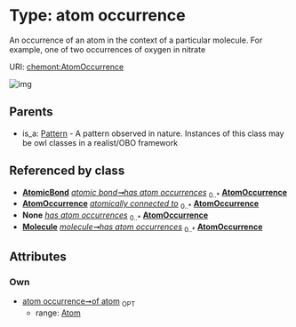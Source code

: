 
# Type: atom occurrence


An occurrence of an atom in the context of a particular molecule. For example, one of two occurrences of oxygen in nitrate

URI: [chemont:AtomOccurrence](http://w3id.org/chemontAtomOccurrence)


![img](http://yuml.me/diagram/nofunky;dir:TB/class/[Pattern],[Molecule],[AtomicBond],[Atom]<of%20atom%200..1-%20[AtomOccurrence],[AtomicBond]++-%20has%20atom%20occurrences%200..*>[AtomOccurrence],[Molecule]++-%20has%20atom%20occurrences(i)%200..*>[AtomOccurrence],[AtomicBond]++-%20has%20atom%20occurrences(i)%200..*>[AtomOccurrence],[Molecule]++-%20has%20atom%20occurrences%200..*>[AtomOccurrence],[Pattern]^-[AtomOccurrence],[Atom])

## Parents

 *  is_a: [Pattern](Pattern.md) - A pattern observed in nature. Instances of this class may be owl classes in a realist/OBO framework

## Referenced by class

 *  **[AtomicBond](AtomicBond.md)** *[atomic bond➞has atom occurrences](atomic_bond_has_atom_occurrences.md)*  <sub>0..*</sub>  **[AtomOccurrence](AtomOccurrence.md)**
 *  **[AtomOccurrence](AtomOccurrence.md)** *[atomically connected to](atomically_connected_to.md)*  <sub>0..*</sub>  **[AtomOccurrence](AtomOccurrence.md)**
 *  **None** *[has atom occurrences](has_atom_occurrences.md)*  <sub>0..*</sub>  **[AtomOccurrence](AtomOccurrence.md)**
 *  **[Molecule](Molecule.md)** *[molecule➞has atom occurrences](molecule_has_atom_occurrences.md)*  <sub>0..*</sub>  **[AtomOccurrence](AtomOccurrence.md)**

## Attributes


### Own

 * [atom occurrence➞of atom](atom_occurrence_of_atom.md)  <sub>OPT</sub>
    * range: [Atom](Atom.md)
